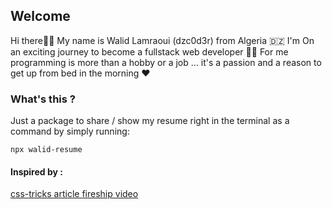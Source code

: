 ## Welcome
Hi there👋👋 My name is Walid Lamraoui (dzc0d3r) from Algeria :algeria:
I'm On  an exciting journey to become a fullstack web developer 👨‍💻 
For me programming is more than a hobby or a job ... it's a passion and a reason to get up from bed in the morning :heart: 


### What's this ?
Just a package to share / show my resume right in the terminal as a command by simply running:

```
npx walid-resume
```



#### Inspired by :
[css-tricks article ](https://css-tricks.com/how-to-build-your-resume-on-npm/)
[fireship video ](https://www.youtube.com/watch?v=_oHByo8tiEY)

